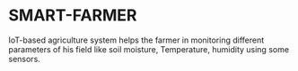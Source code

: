 # SMART-FARMER
IoT-based agriculture system helps the farmer in monitoring different parameters of his field like soil moisture, Temperature, humidity using some sensors. 
